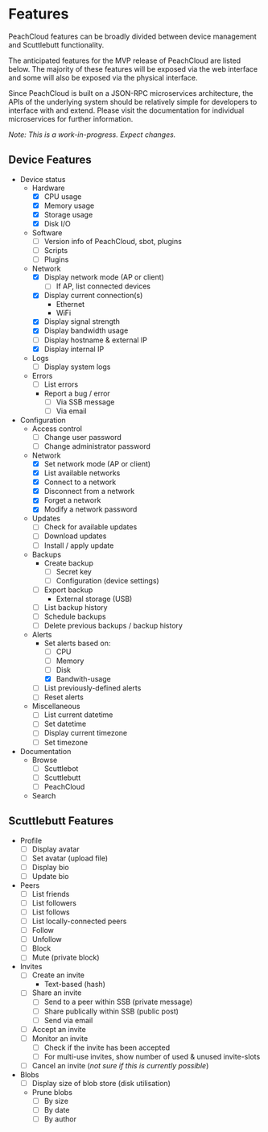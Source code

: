 # Features

PeachCloud features can be broadly divided between device management and Scuttlebutt functionality.

The anticipated features for the MVP release of PeachCloud are listed below. The majority of these features will be exposed via the web interface and some will also be exposed via the physical interface.

Since PeachCloud is built on a JSON-RPC microservices architecture, the APIs of the underlying system should be relatively simple for developers to interface with and extend. Please visit the documentation for individual microservices for further information.

_Note: This is a work-in-progress. Expect changes._

## Device Features

- Device status
  - Hardware
    - [x] CPU usage
    - [x] Memory usage
    - [x] Storage usage
    - [x] Disk I/O
  - Software
    - [ ] Version info of PeachCloud, sbot, plugins
    - [ ] Scripts
    - [ ] Plugins
  - Network
    - [x] Display network mode (AP or client)
      - [ ] If AP, list connected devices
    - [x] Display current connection(s)
      - Ethernet
      - WiFi
    - [x] Display signal strength
    - [x] Display bandwidth usage
    - [ ] Display hostname & external IP
    - [x] Display internal IP
  - Logs
    - [ ] Display system logs
  - Errors
    - [ ] List errors
    - Report a bug / error
      - [ ] Via SSB message
      - [ ] Via email
- Configuration
  - Access control
    - [ ] Change user password
    - [ ] Change administrator password
  - Network
    - [x] Set network mode (AP or client)
    - [x] List available networks
    - [x] Connect to a network
    - [x] Disconnect from a network
    - [x] Forget a network
    - [x] Modify a network password
  - Updates
    - [ ] Check for available updates
    - [ ] Download updates
    - [ ] Install / apply update
  - Backups
    - Create backup
      - [ ] Secret key
      - [ ] Configuration (device settings)
    - [ ] Export backup
      - External storage (USB)
    - [ ] List backup history
    - [ ] Schedule backups
    - [ ] Delete previous backups / backup history
  - Alerts
    - Set alerts based on:
      - [ ] CPU
      - [ ] Memory
      - [ ] Disk
      - [x] Bandwith-usage
    - [ ] List previously-defined alerts
    - [ ] Reset alerts
  - Miscellaneous
    - [ ] List current datetime
    - [ ] Set datetime
    - [ ] Display current timezone
    - [ ] Set timezone
- Documentation
  - Browse
    - [ ] Scuttlebot
    - [ ] Scuttlebutt
    - [ ] PeachCloud
  - Search

## Scuttlebutt Features

- Profile
  - [ ] Display avatar
  - [ ] Set avatar (upload file)
  - [ ] Display bio
  - [ ] Update bio
- Peers
  - [ ] List friends
  - [ ] List followers
  - [ ] List follows
  - [ ] List locally-connected peers
  - [ ] Follow
  - [ ] Unfollow
  - [ ] Block
  - [ ] Mute (private block)
- Invites
  - [ ] Create an invite
    - Text-based (hash)
  - [ ] Share an invite
    - [ ] Send to a peer within SSB (private message)
    - [ ] Share publically within SSB (public post)
    - [ ] Send via email
  - [ ] Accept an invite
  - [ ] Monitor an invite
    - [ ] Check if the invite has been accepted
    - [ ] For multi-use invites, show number of used & unused invite-slots
  - [ ] Cancel an invite (_not sure if this is currently possible_)
- Blobs
  - [ ] Display size of blob store (disk utilisation)
  - Prune blobs
    - [ ] By size
    - [ ] By date
    - [ ] By author
